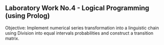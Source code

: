 ## Laboratory Work No.4 - Logical Programming (using Prolog)
Objective: Implement numerical series transformation into a linguistic chain using Division into equal intervals probabilities and construct a transition matrix.
